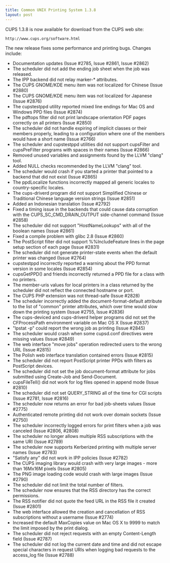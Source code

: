 ```yaml
---
title: Common UNIX Printing System 1.3.8
layout: post
---
```


CUPS 1.3.8 is now available for download from the CUPS web site:    http://www.cups.org/software.htmlThe new release fixes some performance and printing bugs. Changes include:
- Documentation updates (Issue #2785, Issue #2861, Issue #2862)
- The scheduler did not add the ending job sheet when the job was released.
- The IPP backend did not relay marker-* attributes.
- The CUPS GNOME/KDE menu item was not localized for Chinese (Issue #2880)
- The CUPS GNOME/KDE menu item was not localized for Japanese (Issue #2876)
- The cupstestppd utility reported mixed line endings for Mac OS and Windows PPD files (Issue #2874)
- The pdftops filter did not print landscape orientation PDF pages correctly on all printers (Issue #2850)
- The scheduler did not handle expiring of implicit classes or their members properly, leading to a configuration where one of the members would have a short name (Issue #2766)
- The scheduler and cupstestppd utilities did not support cupsFilter and cupsPreFilter programs with spaces in their names (Issue #2866)
- Removed unused variables and assignments found by the LLVM &quot;clang&quot; tool.
- Added NULL checks recommended by the LLVM &quot;clang&quot; tool.
- The scheduler would crash if you started a printer that pointed to a backend that did not exist (Issue #2865)
- The ppdLocalize functions incorrectly mapped all generic locales to country-specific locales.
- The cups-driverd program did not support Simplified Chinese or Traditional Chinese language version strings (Issue #2851)
- Added an Indonesian translation (Issue #2792)
- Fixed a timing issue in the backends that could cause data corruption with the CUPS_SC_CMD_DRAIN_OUTPUT side-channel command (Issue #2858)
- The scheduler did not support &quot;HostNameLookups&quot; with all of the boolean names (Issue #2861)
- Fixed a compile problem with glibc 2.8 (Issue #2860)
- The PostScript filter did not support %%IncludeFeature lines in the page setup section of each page (Issue #2831)
- The scheduler did not generate printer-state events when the default printer was changed (Issue #2764)
- cupstestppd incorrectly reported a warning about the PPD format version in some locales (Issue #2854)
- cupsGetPPD() and friends incorrectly returned a PPD file for a class with no printers.
- The member-uris values for local printers in a class returned by the scheduler did not reflect the connected hostname or port.
- The CUPS PHP extension was not thread-safe (Issue #2828)
- The scheduler incorrectly added the document-format-default attribute to the list of &quot;common&quot; printer attributes, which over time would slow down the printing system (Issue #2755, Issue #2836)
- The cups-deviced and cups-driverd helper programs did not set the CFProcessPath environment variable on Mac OS X (Issue #2837)
- &quot;lpstat -p&quot; could report the wrong job as printing (Issue #2845)
- The scheduler would crash when some cupsd.conf directives were missing values (Issue #2849)
- The web interface &quot;move jobs&quot; operation redirected users to the wrong URL (Issue #2815)
- The Polish web interface translation contained errors (Issue #2815)
- The scheduler did not report PostScript printer PPDs with filters as PostScript devices.
- The scheduler did not set the job document-format attribute for jobs submitted using Create-Job and Send-Document.
- cupsFileTell() did not work for log files opened in append mode (Issue #2810)
- The scheduler did not set QUERY_STRING all of the time for CGI scripts (Issue #2781, Issue #2816)
- The scheduler now returns an error for bad job-sheets values (Issue #2775)
- Authenticated remote printing did not work over domain sockets (Issue #2750)
- The scheduler incorrectly logged errors for print filters when a job was canceled (Issue #2806, #2808)
- The scheduler no longer allows multiple RSS subscriptions with the same URI (Issue #2789)
- The scheduler now supports Kerberized printing with multiple server names (Issue #2783)
- &quot;Satisfy any&quot; did not work in IPP policies (Issue #2782)
- The CUPS imaging library would crash with very large images - more than 16Mx16M pixels (Issue #2805)
- The PNG image loading code would crash with large images (Issue #2790)
- The scheduler did not limit the total number of filters.
- The scheduler now ensures that the RSS directory has the correct permissions.
- The RSS notifier did not quote the feed URL in the RSS file it created (Issue #2801)
- The web interface allowed the creation and cancellation of RSS subscriptions without a username (Issue #2774)
- Increased the default MaxCopies value on Mac OS X to 9999 to match the limit imposed by the print dialog.
- The scheduler did not reject requests with an empty Content-Length field (Issue #2787)
- The scheduler did not log the current date and time and did not escape special characters in request URIs when logging bad requests to the access_log file (Issue #2788)
